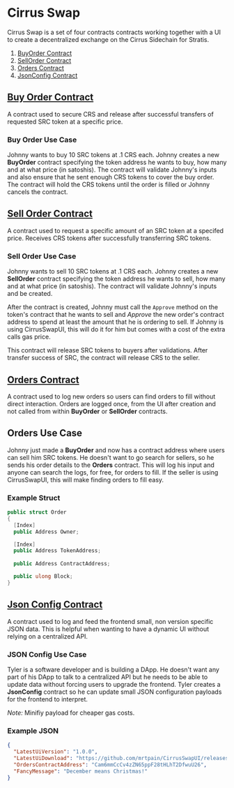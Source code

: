 # Cirrus Swap

Cirrus Swap is a set of four contracts contracts working together with a UI to create a decentralized exchange on the Cirrus Sidechain for Stratis.

1. [BuyOrder Contract](#buy-order-contract)
2. [SellOrder Contract](#sell-order-contract)
3. [Orders Contract](#orders-contract)
4. [JsonConfig Contract](#json-config-contract)

## [Buy Order Contract](./CirrusSwap/BuyOrder)

A contract used to secure CRS and release after successful transfers of requested SRC token at a specific price.

### Buy Order Use Case

Johnny wants to buy 10 SRC tokens at .1 CRS each. Johnny creates a new **BuyOrder** contract specifying the token address he wants to buy, how many and at what price (in satoshis). The contract will validate Johnny's inputs and also ensure that he sent enough CRS tokens to cover the buy order. The contract will hold the CRS tokens until the order is filled or Johnny cancels the contract.

## [Sell Order Contract](./CirrusSwap/SellOrder)

A contract used to request a specific amount of an SRC token at a specifed price. Receives CRS tokens after successfully transferring SRC tokens.

### Sell Order Use Case

Johnny wants to sell 10 SRC tokens at .1 CRS each. Johnny creates a new **SellOrder** contract specifying the token address he wants to sell, how many and at what price (in satoshis). The contract will validate Johnny's inputs and be created.

After the contract is created, Johnny must call the `Approve` method on the token's contract that he wants to sell and _Approve_ the new order's contract address to spend at least the amount that he is ordering to sell. If Johnny is using CirrusSwapUI, this will do it for him but comes with a cost of the extra calls gas price.

This contract will release SRC tokens to buyers after validations. After transfer success of SRC, the contract will release CRS to the seller.

## [Orders Contract](./CirrusSwap/Orders)

A contract used to log new orders so users can find orders to fill without direct interaction. Orders are logged once, from the UI after creation and not called from within **BuyOrder** or **SellOrder** contracts.

## Orders Use Case

Johnny just made a **BuyOrder** and now has a contract address where users can sell him SRC tokens. He doesn't want to go search for sellers, so he sends his order details to the **Orders** contract. This will log his input and anyone can search the logs, for free, for orders to fill. If the seller is using CirrusSwapUI, this will make finding orders to fill easy.

### Example Struct

```csharp
public struct Order
{
  [Index]
  public Address Owner;

  [Index]
  public Address TokenAddress;
  
  public Address ContractAddress;

  public ulong Block;
}
```

## [Json Config Contract](./CirrusSwap/JsonConfig)

A contract used to log and feed the frontend small, non version specific JSON data. This is helpful when wanting to have a dynamic UI without relying on a centralized API.

### JSON Config Use Case

Tyler is a software developer and is building a DApp. He doesn't want any part of his DApp to talk to a centralized API but he needs to be able to update data without forcing users to upgrade the frontend. Tyler creates a **JsonConfig** contract so he can update small JSON configuration payloads for the frontend to interpret.

_Note:_ Minifiy payload for cheaper gas costs.

### Example JSON

```JSON
{
  "LatestUiVersion": "1.0.0",
  "LatestUiDownload": "https://github.com/mrtpain/CirrusSwapUI/releases",
  "OrdersContractAddress": "Cam6mmCcCv4zZN65ppF28tHLhT2DfwuU26",
  "FancyMessage": "December means Christmas!"
}
```

